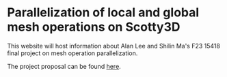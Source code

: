 # Parallelization of local and global mesh operations on Scotty3D

This website will host information about Alan Lee and Shilin Ma's F23 15418 final project on mesh operation parallelization.

The project proposal can be found [here](project_proposal.pdf).